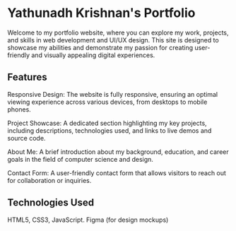 # Yathunadh Krishnan's Portfolio
Welcome to my portfolio website, where you can explore my work, projects, and skills in web development and UI/UX design. This site is designed to showcase my abilities and demonstrate my passion for creating user-friendly and visually appealing digital experiences.

## Features
Responsive Design: The website is fully responsive, ensuring an optimal viewing experience across various devices, from desktops to mobile phones.

Project Showcase: A dedicated section highlighting my key projects, including descriptions, technologies used, and links to live demos and source code.

About Me: A brief introduction about my background, education, and career goals in the field of computer science and design.

Contact Form: A user-friendly contact form that allows visitors to reach out for collaboration or inquiries.

## Technologies Used
HTML5, 
CSS3, 
JavaScript. 
Figma (for design mockups)
